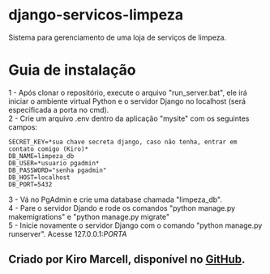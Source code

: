 # django-servicos-limpeza
Sistema para gerenciamento de uma loja de serviços de limpeza.

# Guia de instalação
1 - Após clonar o repositório, execute o arquivo "run_server.bat", ele irá iniciar o ambiente virtual Python e o servidor Django no localhost (será especificada a porta no cmd).  
2 - Crie um arquivo .env dentro da aplicação "mysite" com os seguintes campos:  

    SECRET_KEY=*sua chave secreta django, caso não tenha, entrar em contato comigo (Kiro)*
    DB_NAME=limpeza_db
    DB_USER=*usuario pgadmin*
    DB_PASSWORD="senha pgadmin"
    DB_HOST=localhost
    DB_PORT=5432

3 - Vá no PgAdmin e crie uma database chamada "limpeza_db".  
4 - Pare o servidor Djando e rode os comandos "python manage.py makemigrations" e "python manage.py migrate"  
5 - Inicie novamente o servidor Django com o comando "python manage.py runserver". Acesse 127.0.0.1:*PORTA*  


## Criado por Kiro Marcell, disponível no [GitHub](https://github.com/kiro-ma).
